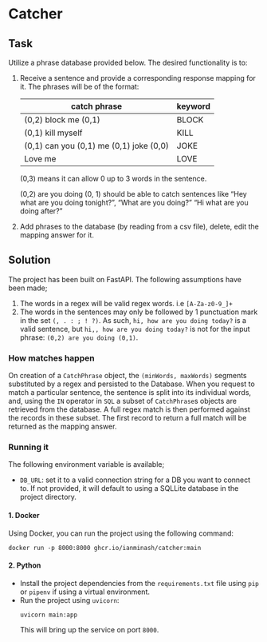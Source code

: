 # Catcher
## Task
Utilize a phrase database provided below. The desired functionality is to:
1. Receive a sentence and provide a corresponding response mapping for it.
The phrases will be of the format:

    | catch phrase | keyword |
    |--------------|---------|
    | (0,2) block me (0,1) | BLOCK |
    | (0,1) kill myself | KILL |
    | (0,1) can you (0,1) me (0,1) joke (0,0) | JOKE |
    | Love me | LOVE |


    (0,3) means it can allow 0 up to 3 words in the sentence.

    (0,2) are you doing (0, 1) should be able to catch sentences like “Hey what are you doing tonight?”, “What are you doing?” “Hi what are you doing after?” 

2. Add phrases to the database (by reading from a csv file), delete, edit the mapping answer for it.

## Solution
The project has been built on FastAPI. The following assumptions have been made;
1. The words in a regex will be valid regex words. i.e `[A-Za-z0-9_]+`
2. The words in the sentences may only be followed by 1 punctuation mark in the set `(, . : ; ! ?)`. As such, `hi, how are you doing today?` is a valid sentence, but `hi,, how are you doing today?` is not for the input phrase: `(0,2) are you doing (0,1)`.

### How matches happen
On creation of a `CatchPhrase` object, the `(minWords, maxWords)` segments substituted by a regex and persisted to the Database. When you request to match a particular sentence, the sentence is split into its individual words, and, using the `IN` operator in `SQL` a subset of `CatchPhrase`s objects are retrieved from the database. A full regex match is then performed against the records in these subset. The first record to return a full match will be returned as the mapping answer.

### Running it
The following environment variable is available;
- `DB_URL`: set it to a valid connection string for a DB you want to connect to. If not provided, it will default to using a SQLLite database in the project directory.

#### 1. Docker
Using Docker, you can run the project using the following command:
```
docker run -p 8000:8000 ghcr.io/ianminash/catcher:main
```

#### 2. Python
- Install the project dependencies from the `requirements.txt` file using `pip` or `pipenv` if using a virtual environment.
- Run the project using `uvicorn`:
    ```
    uvicorn main:app
    ```
    This will bring up the service on port `8000`.